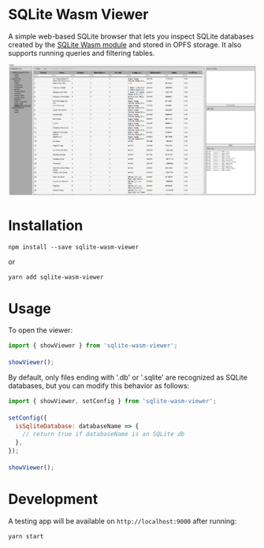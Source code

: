 # SQLite Wasm Viewer

A simple web-based SQLite browser that lets you inspect SQLite databases created by the [SQLite Wasm module](https://github.com/sqlite/sqlite-wasm) and stored in OPFS storage. It also supports running queries and filtering tables.

![Viewer](screenshot.png)

# Installation
```
npm install --save sqlite-wasm-viewer
```

or 

```
yarn add sqlite-wasm-viewer
```

# Usage
To open the viewer:
```js
import { showViewer } from 'sqlite-wasm-viewer';

showViewer();
```

By default, only files ending with '.db' or '.sqlite' are recognized as SQLite databases, but you can modify this behavior as follows:
```js
import { showViewer, setConfig } from 'sqlite-wasm-viewer';

setConfig({
  isSqliteDatabase: databaseName => {
    // return true if databaseName is an SQLite db
  },
});

showViewer();
```

# Development
A testing app will be available on `http://localhost:9000` after running:
```
yarn start
```